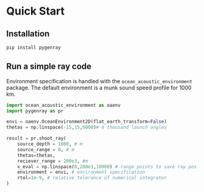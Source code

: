 # Quick Start

## Installation
```bash
pip install pygenray
```

## Run a simple ray code
Environment specification is handled with the `ocean_acoustic_environment` package.
The default environment is a munk sound speed profile for 1000 km.

```python
import ocean_acoustic_environment as oaenv
import pygenray as pr

envi = oaenv.OceanEnvironment2D(flat_earth_transform=False)
thetas = np.linspace(-15,15,6000)# 6 thousand launch angles

result = pr.shoot_ray(
    source_depth = 1000, # m
    source_range = 0, # m
    thetas=thetas,
    reciever_range = 200e3, #m
    x_eval = np.linspace(0,200e3,10000) # range points to save ray position,
    environment = envi, # environment specification
    rtol=1e-9, # relative tolerance of numerical integrator
)
```


